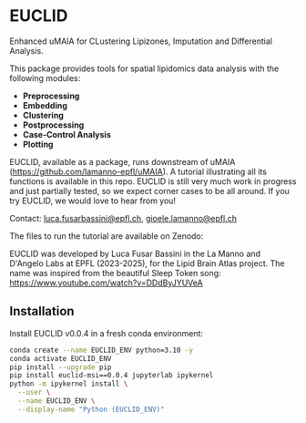 # EUCLID

Enhanced uMAIA for CLustering Lipizones, Imputation and Differential Analysis.

This package provides tools for spatial lipidomics data analysis with the following modules:

- **Preprocessing**
- **Embedding**
- **Clustering**
- **Postprocessing**
- **Case-Control Analysis**
- **Plotting**

EUCLID, available as a package, runs downstream of uMAIA (https://github.com/lamanno-epfl/uMAIA). A tutorial illustrating all its functions is available in this repo. EUCLID is still very much work in progress and just partially tested, so we expect corner cases to be all around. If you try EUCLID, we would love to hear from you!

Contact: luca.fusarbassini@epfl.ch, gioele.lamanno@epfl.ch

The files to run the tutorial are available on Zenodo: 

EUCLID was developed by Luca Fusar Bassini in the La Manno and D'Angelo Labs at EPFL (2023-2025), for the Lipid Brain Atlas project. The name was inspired from the beautiful Sleep Token song: https://www.youtube.com/watch?v=DDdByJYUVeA

## Installation

Install EUCLID v0.0.4 in a fresh conda environment:

```bash
conda create --name EUCLID_ENV python=3.10 -y
conda activate EUCLID_ENV
pip install --upgrade pip
pip install euclid-msi==0.0.4 jupyterlab ipykernel
python -m ipykernel install \
  --user \
  --name EUCLID_ENV \
  --display-name "Python (EUCLID_ENV)"
```

